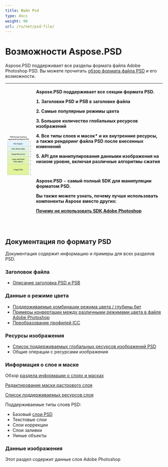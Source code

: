 ```yaml
---
title: Файл Psd
type: docs
weight: 90
url: /ru/net/psd-file/
---
```


# **Возможности Aspose.PSD**
Aspose.PSD поддерживает все разделы формата файла Adobe Photoshop PSD. Вы можете прочитать [обзор формата файла PSD](/psd/ru/net/psd-format-overview/) и его возможности.



|![todo:image_alt_text](psd-file_1.png)|<p>Aspose.PSD поддерживает все секции формата PSD.</p><p>1. Заголовки PSD и PSB в заголовке файла</p><p>2. Самые популярные режимы цвета</p><p>3. Большое количество глобальных ресурсов изображений</p><p>4. Все типы слоев и масок* и их внутренние ресурсы, а также рендеринг файла PSD после внесенных изменений</p><p>5. API для манипулирования данными изображения на низком уровне, включая различные алгоритмы сжатия</p><p> </p><p>Aspose.PSD - самый полный SDK для манипуляции форматом PSD.</p><p>Вы также можете узнать, почему лучше использовать компоненты Aspose вместо других:</p><p>[Почему не использовать SDK Adobe Photoshop](/psd/ru/net/why-not-adobe-photoshop-sdk-html/)</p><p> </p>| 
| :- | :- |
## **Документация по формату PSD**
Документация содержит информацию и примеры для всех разделов PSD.
### **Заголовок файла**
- [Описание заголовка PSD и PSB](/psd/ru/net/psd-and-psb-file-header/)
### **Данные о режиме цвета**
- [Поддерживаемые комбинации режима цвета / глубины бит](/psd/ru/net/supported-combination-of-color-modes-and-bit-depth-in-psd/)
- [Примеры конвертации между различными режимами цвета в файле Adobe Photoshop](/psd/ru/net/psd-convert-between-different-color-modes/)
- [Преобразование профилей ICC](https://docs.aspose.com/display/psdjava/Color+Space+Conversion+for+JPEG+through+ICC+Profiles)
### **Ресурсы изображения**
- [Список поддерживаемых глобальных ресурсов изображений PSD](/psd/ru/net/list-of-the-supported-psd-global-image-resources/)
- Общие операции с ресурсами изображения
### **Информация о слое и маске**
Обзор [раздела информации о слоях и масках](/psd/ru/net/layers-and-mask-information-section-html/)

[Редактирование маски растрового слоя](/psd/ru/net/editing-raster-layer-masks-in-psd-file-via-api/)

[Список поддерживаемых ресурсов слоя](/psd/ru/net/list-of-psd-layer-resources/)

Поддерживаемые типы слоев PSD:

- Базовый [слои PSD](/psd/ru/net/psd-layer/)
- Текстовые слои
- Слои коррекции
- Слои заливки
- Умные объекты
### **Данные изображения**
Этот раздел содержит данные слоя Adobe Photoshop
